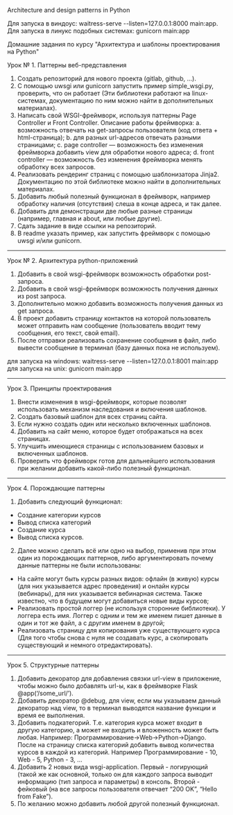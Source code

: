 Architecture and design patterns in Python

Для запуска в виндоус: waitress-serve --listen=127.0.0.1:8000 main:app.  
Для запуска в линукс подобных системах: gunicorn main:app

Домашние задания по курсу "Архитектура и шаблоны проектирования на Python"

Урок № 1. Паттерны веб-представления

1. Создать репозиторий для нового проекта (gitlab, github, ...).
2. С помощью uwsgi или gunicorn запустить пример simple_wsgi.py, проверить, что
   он работает
   (Эти библиотеки работают на linux-системах, документацию по ним можно найти
   в дополнительных материалах).
3. Написать свой WSGI-фреймворк, используя паттерны Page Controller и Front
   Controller. Описание работы фреймворка:
   a. возможность отвечать на get-запросы пользователя (код ответа +
   html-страница); b. для разных url-адресов отвечать разными страницами; c.
   page controller — возможность без изменения фреймворка добавить view для
   обработки нового адреса; d. front controller — возможность без изменения
   фреймворка менять обработку всех запросов.
4. Реализовать рендеринг страниц с помощью шаблонизатора Jinja2. Документацию
   по этой библиотеке можно найти в дополнительных материалах.
5. Добавить любый полезный функционал в фреймворк, например обработку наличия
   (отсутствия) слеша в конце адреса, и так далее.
6. Добавить для демонстрации две любые разные страницы (например, главная и
   about, или любые другие).
7. Сдать задание в виде ссылки на репозиторий.
8. В readme указать пример, как запустить фреймворк с помощью uwsgi и/или
   gunicorn.

_______________________________________________________________________________

Урок № 2. Архитектура python-приложений

1. Добавить в свой wsgi-фреймворк возможность обработки post-запроса.
2. Добавить в свой wsgi-фреймворк возможность получения данных из post запроса.
3. Дополнительно можно добавить возможность получения данных из get запроса.
4. В проект добавить страницу контактов на которой пользователь может отправить
   нам сообщение (пользователь вводит тему сообщения, его текст, свой email).
5. После отправки реализовать сохранение сообщения в файл, либо вывести
   сообщение в терминал (базу данных пока не используем).

для запуска на windows: waitress-serve --listen=127.0.0.1:8001 main:app для
запуска на unix: gunicorn main:app
_______________________________________________________________________________

Урок 3. Принципы проектирования

1. Внести изменения в wsgi-фреймворк, которые позволят использовать механизм
   наследования и включения шаблонов.
2. Создать базовый шаблон для всех страниц сайта.
3. Если нужно создать один или несколько включенных шаблонов.
4. Добавить на сайт меню, которое будет отображаться на всех страницах.
5. Улучшить имеющиеся страницы с использованием базовых и включенных шаблонов.
6. Проверить что фреймворк готов для дальнейшего использования при желании
   добавить какой-либо полезный функционал.

_______________________________________________________________________________

Урок 4. Порождающие паттерны

1. Добавить следующий функционал:

* Создание категории курсов
* Вывод списка категорий
* Создание курса
* Вывод списка курсов.

2. Далее можно сделать всё или одно на выбор, применив при этом один из
   порождающих паттернов, либо аргументировать почему данные паттерны не были
   использованы:

* На сайте могут быть курсы разных видов: офлайн (в живую) курсы (для них
  указывается адрес проведения) и онлайн курсы (вебинары), для них указывается
  вебинарная система. Также известно, что в будущем могут добавиться новые виды
  курсов;
* Реализовать простой логгер (не используя сторонние библиотеки). У логгера
  есть имя. Логгер с одним и тем же именем пишет данные в один и тот же файл, а
  с другим именем в другой;
* Реализовать страницу для копирования уже существующего курса (Для того чтобы
  снова с нуля не создавать курс, а скопировать существующий и немного
  отредактировать).

_______________________________________________________________________________

Урок 5. Структурные паттерны

1. Добавить декоратор для добавления связки url-view в приложение, чтобы можно
   было добавлять url-ы, как в фреймворке Flask @app(‘/some_url/’).
2. Добавить декоратор @debug, для view, если мы указываем данный декоратор над
   view, то в терминал выводятся название функции и время ее выполнения.
3. Добавить подкатегорий. Т.е. категория курса может входит в другую категорию,
   а может не входить и вложенность может быть любая. Например:
   Программирование->Web->Python->Django. После на страницу списка категорий
   добавить вывод количества курсов в каждой из категорий. Например
   Программирование - 10, Web - 5, Python - 3, …
4. Добавить 2 новых вида wsgi-application. Первый - логирующий (такой же как
   основной, только он для каждого запроса выводит информацию (тип запроса и
   параметры) в консоль. Второй - фейковый (на все запросы пользователя
   отвечает “200 OK”, “Hello from Fake”).
5. По желанию можно добавить любой другой полезный функционал.